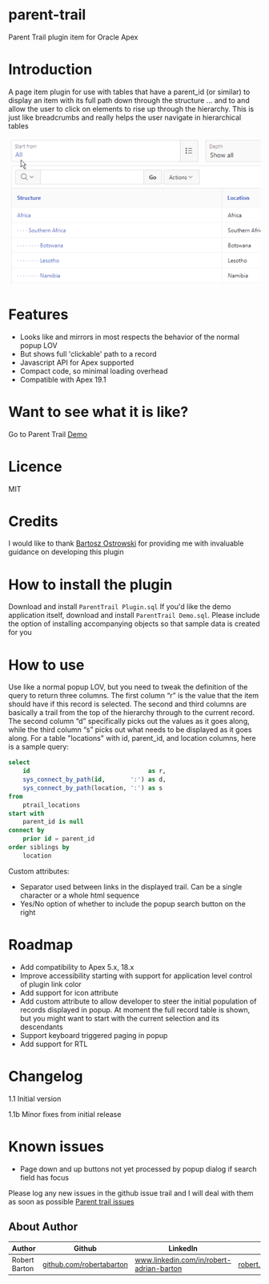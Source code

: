 # parent-trail
Parent Trail plugin item for Oracle Apex

# Introduction
A page item plugin for use with tables that have a parent_id (or similar) to display an item with its full path 
down through the structure ... and to and allow the user to click on elements to rise up through the hierarchy. 
This is just like breadcrumbs and really helps the user navigate in hierarchical tables

![](ParentTrail_Preview.gif)

# Features
- Looks like and mirrors in most respects the behavior of the normal popup LOV
- But shows full 'clickable' path to a record
- Javascript API for Apex supported
- Compact code, so minimal loading overhead
- Compatible with Apex 19.1

# Want to see what it is like?
Go to Parent Trail [Demo](https://apex.oracle.com/pls/apex/f?p=69472)

# Licence
MIT

# Credits
I would like to thank [Bartosz Ostrowski](https://github.com/bostrowski) for providing me with invaluable guidance on developing this plugin 

# How to install the plugin
Download and install `ParentTrail Plugin.sql`
If you'd like the demo application itself, download and install `ParentTrail Demo.sql`. Please include the option of 
installing accompanying objects so that sample data is created for you

# How to use
Use like a normal popup LOV, but you need to tweak the definition of the query to return three columns. The first 
column “r” is the value that the item should have if this record is selected. The second and third columns are basically
a trail from the top of the hierarchy through to the current record. The second column “d” specifically picks out the 
values as it goes along, while the third column “s” picks out what needs to be displayed as it goes along. For a table
"locations" with id, parent_id, and location columns, here is a sample query:
```sql
select
    id                                 as r,
    sys_connect_by_path(id,       ':') as d,
    sys_connect_by_path(location, ':') as s
from 
    ptrail_locations
start with 
    parent_id is null
connect by 
    prior id = parent_id
order siblings by 
    location
```
Custom attributes:
- Separator used between links in the displayed trail. Can be a single character or a whole html sequence
- Yes/No option of whether to include the popup search button on the right

# Roadmap
- Add compatibility to Apex 5.x, 18.x
- Improve accessibility starting with support for application level control of plugin link color
- Add support for icon attribute
- Add custom attribute to allow developer to steer the initial population of records displayed in popup. At moment the full record table is shown, but you might want to start with the current selection and its descendants
- Support keyboard triggered paging in popup
- Add support for RTL

# Changelog
1.1 Initial version

1.1b Minor fixes from initial release

# Known issues
- Page down and up buttons not yet processed by popup dialog if search field has focus

Please log any new issues in the github issue trail and I will deal with them as soon as possible
[Parent trail issues](https://github.com/robertabarton/parent-trail/issues)

## About Author
Author | Github | LinkedIn | E-mail
-------|--------|---------|-------
Robert Barton | [github.com/robertabarton](//github.com/robertabarton) | www.linkedin.com/in/robert-adrian-barton | robert.barton@gitm.biz




